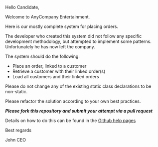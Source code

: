 Hello Candidate,

Welcome to AnyCompany Entertainment.

Here is our mostly complete system for placing orders.

The developer who created this system did not follow any specific development methodology, 
but attempted to implement some patterns. Unfortunately he has now left the company.

The system should do the following:

 * Place an order, linked to a customer
 * Retrieve a customer with their linked order(s)  
 * Load all customers and their linked orders

Please do not change any of the existing static class declarations to be non-static.

Please refactor the solution according to your own best practices.

***Please fork this repository and submit your attempt via a pull request***

Details on how to do this can be found in the [Github help pages](https://help.github.com/en/articles/creating-a-pull-request-from-a-fork)

Best regards

John
CEO
